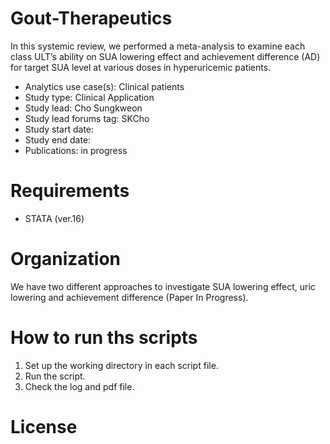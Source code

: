 # Gout-Therapeutics

In this systemic review, we performed a meta-analysis to examine each class ULT’s ability on SUA lowering effect and achievement difference (AD) for target SUA level at various doses in hyperuricemic patients.

* Analytics use case(s): Clinical patients
* Study type: Clinical Application
* Study lead: Cho Sungkweon
* Study lead forums tag: SKCho
* Study start date: 
* Study end date:
* Publications: in progress

# Requirements

* STATA (ver.16)

# Organization

We have two different approaches to investigate SUA lowering effect, uric lowering and achievement difference (Paper In Progress).

# How to run ths scripts

1. Set up the working directory in each script file.
2. Run the script.
3. Check the log and pdf file.

# License
